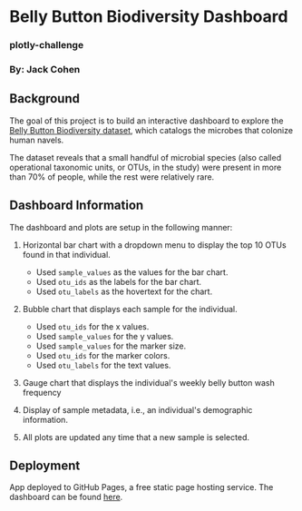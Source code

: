 # Belly Button Biodiversity Dashboard
### plotly-challenge
### By: Jack Cohen

## Background
The goal of this project is to build an interactive dashboard to explore the [Belly Button Biodiversity dataset](http://robdunnlab.com/projects/belly-button-biodiversity/), which catalogs the microbes that colonize human navels.

The dataset reveals that a small handful of microbial species (also called operational taxonomic units, or OTUs, in the study) were present in more than 70% of people, while the rest were relatively rare.

## Dashboard Information
The dashboard and plots are setup in the following manner:

1. Horizontal bar chart with a dropdown menu to display the top 10 OTUs found in that individual.
	* Used `sample_values` as the values for the bar chart.
	* Used `otu_ids` as the labels for the bar chart.
	* Used `otu_labels` as the hovertext for the chart.

2. Bubble chart that displays each sample for the individual.
	* Used `otu_ids` for the x values.
	* Used `sample_values` for the y values.
	* Used `sample_values` for the marker size.
	* Used `otu_ids` for the marker colors.
	* Used `otu_labels` for the text values.

3. Gauge chart that displays the individual's weekly belly button wash frequency

4. Display of sample metadata, i.e., an individual's demographic information.

5. All plots are updated any time that a new sample is selected.


## Deployment
App deployed to GitHub Pages, a free static page hosting service. The dashboard can be found [here](https://jackatopolis.github.io/plotly-challenge/StarterCode/).
